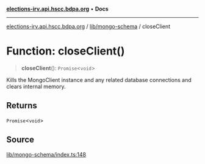 [**elections-irv.api.hscc.bdpa.org**](../../../README.md) • **Docs**

***

[elections-irv.api.hscc.bdpa.org](../../../README.md) / [lib/mongo-schema](../README.md) / closeClient

# Function: closeClient()

> **closeClient**(): `Promise`\<`void`\>

Kills the MongoClient instance and any related database connections and
clears internal memory.

## Returns

`Promise`\<`void`\>

## Source

[lib/mongo-schema/index.ts:148](https://github.com/Xunnamius/elections_irv.api.hscc.bdpa.org/blob/c917ea60595d63d322e4038beb12d08f7d64cdd2/lib/mongo-schema/index.ts#L148)
